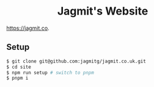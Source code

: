 <div align="center">
  <h1>Jagmit's Website</h1>
</div>

https://jagmit.co.

## Setup

```sh
$ git clone git@github.com:jagmitg/jagmit.co.uk.git
$ cd site
$ npm run setup # switch to pnpm
$ pnpm i
```
